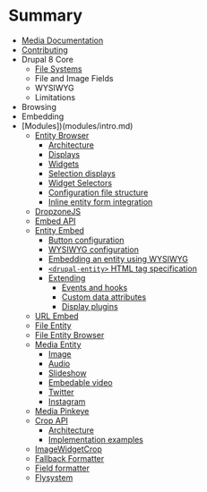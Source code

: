 # Summary

* [Media Documentation](README.md)
* [Contributing](contributing.md)
* Drupal 8 Core
   * [File Systems](core/file-systems.md)
   * File and Image Fields
   * WYSIWYG
   * Limitations
* Browsing
* Embedding
* [Modules])(modules/intro.md)
   * [Entity Browser](modules/entity_browser/intro.md)
       * [Architecture](modules/entity_browser/architecture.md)
       * [Displays](modules/entity_browser/displays.md)
       * [Widgets](modules/entity_browser/widgets.md)
       * [Selection displays](modules/entity_browser/selection_displays.md)
       * [Widget Selectors](modules/entity_browser/widget_selectors.md)
       * [Configuration file structure](modules/entity_browser/configuration.md)
       * [Inline entity form integration](modules/entity_browser/inline_entity_form.md)
   * [DropzoneJS](modules/dropzonejs/intro.md)
   * [Embed API](modules/embed/intro.md)
   * [Entity Embed](modules/entity_embed/README.md)
       * [Button configuration](entity_embed/button.md)
       * [WYSIWYG configuration](entity_embed/formats.md)
       * [Embedding an entity using WYSIWYG](entity_embed/wysiwyg.md)
       * [`<drupal-entity>` HTML tag specification](entity_embed/tag_specification.md)
       * [Extending](entity_embed/INTEGRATION.md)
           * [Events and hooks](entity_embed/events_hooks.md)
           * [Custom data attributes](entity_embed/data_attributes.md)
           * [Display plugins](entity_embed/display_plugins.md)
   * [URL Embed](modules/url_embed/intro.md)
   * [File Entity](modules/file_entity/intro.md)
   * [File Entity Browser](modules/file_browser/README.md)
   * [Media Entity](modules/media_entity/intro.md)
       * [Image](modules/media_entity/image.md)
       * [Audio](modules/media_entity/audio.md)
       * [Slideshow](modules/media_entity/slideshow.md)
       * [Embedable video](modules/media_entity/embeddable_video.md)
       * [Twitter](modules/media_entity/twitter.md)
       * [Instagram](modules/media_entity/instagram.md)
   * [Media Pinkeye](modules/media_pinkeye/intro.md)
   * [Crop API](modules/crop/intro.md)
       * [Architecture](modules/crop/architecture.md)
       * [Implementation examples](modules/crop/Implementation_examples.md)
   * [ImageWidgetCrop](modules/image_widget_crop/intro.md)
   * [Fallback Formatter]((modules/fallback_formatter/intro.md))
   * [Field formatter](modules/field_formatter/intro.md)
   * [Flysystem](modules/flysystem/intro.md)

